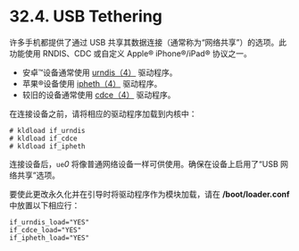 # 32.4. USB Tethering


许多手机都提供了通过 USB 共享其数据连接（通常称为“网络共享”）的选项。此功能使用 RNDIS、CDC 或自定义 Apple® iPhone®/iPad® 协议之一。

- 安卓™设备通常使用 [urndis（4）](https://www.freebsd.org/cgi/man.cgi?query=urndis&sektion=4&format=html) 驱动程序。
- 苹果®设备使用 [ipheth（4）](https://www.freebsd.org/cgi/man.cgi?query=ipheth&sektion=4&format=html) 驱动程序。
- 较旧的设备通常使用 [cdce（4）](https://www.freebsd.org/cgi/man.cgi?query=cdce&sektion=4&format=html) 驱动程序。

在连接设备之前，请将相应的驱动程序加载到内核中：

```
# kldload if_urndis
# kldload if_cdce
# kldload if_ipheth
```

连接设备后，`ue`*0* 将像普通网络设备一样可供使用。确保在设备上启用了“USB 网络共享”选项。

要使此更改永久化并在引导时将驱动程序作为模块加载，请在 **/boot/loader.conf** 中放置以下相应行：

```
if_urndis_load="YES"
if_cdce_load="YES"
if_ipheth_load="YES"
```
